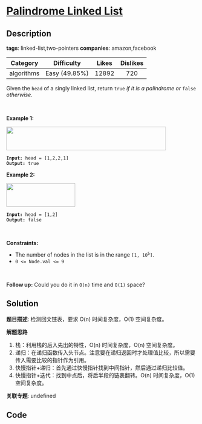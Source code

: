 # [Palindrome Linked List](https://leetcode.com/problems/palindrome-linked-list/description/)

## Description

**tags**: linked-list,two-pointers
**companies**: amazon,facebook

| Category | Difficulty | Likes | Dislikes |
| :------: | :--------: | :---: | :------: |
| algorithms | Easy (49.85%) | 12892 | 720 |

<p>Given the <code>head</code> of a singly linked list, return <code>true</code><em> if it is a </em><span data-keyword="palindrome-sequence"><em>palindrome</em></span><em> or </em><code>false</code><em> otherwise</em>.</p>

<p>&nbsp;</p>
<p><strong class="example">Example 1:</strong></p>
<img alt="" src="https://assets.leetcode.com/uploads/2021/03/03/pal1linked-list.jpg" style="width: 422px; height: 62px;" />
<pre><code><strong>Input:</strong> head = [1,2,2,1]
<strong>Output:</strong> true</code></pre>

<p><strong class="example">Example 2:</strong></p>
<img alt="" src="https://assets.leetcode.com/uploads/2021/03/03/pal2linked-list.jpg" style="width: 182px; height: 62px;" />
<pre><code><strong>Input:</strong> head = [1,2]
<strong>Output:</strong> false</code></pre>

<p>&nbsp;</p>
<p><strong>Constraints:</strong></p>

<ul>
	<li>The number of nodes in the list is in the range <code>[1, 10<sup>5</sup>]</code>.</li>
	<li><code>0 &lt;= Node.val &lt;= 9</code></li>
</ul>

<p>&nbsp;</p>
<strong>Follow up:</strong> Could you do it in <code>O(n)</code> time and <code>O(1)</code> space?


## Solution

**题目描述**: 检测回文链表，要求 O(n) 时间复杂度，O(1) 空间复杂度。

**解题思路**

1. 栈：利用栈的后入先出的特性，O(n) 时间复杂度，O(n) 空间复杂度。
2. 递归：在递归函数传入头节点。注意要在递归返回时才处理值比较，所以需要传入需要比较的指针作为引用。
3. 快慢指针+递归：首先通过快慢指针找到中间指针，然后通过递归比较值。
4. 快慢指针+迭代：找到中点后，将后半段的链表翻转。O(n) 时间复杂度，O(1) 空间复杂度。

**关联专题**: undefined

## Code
